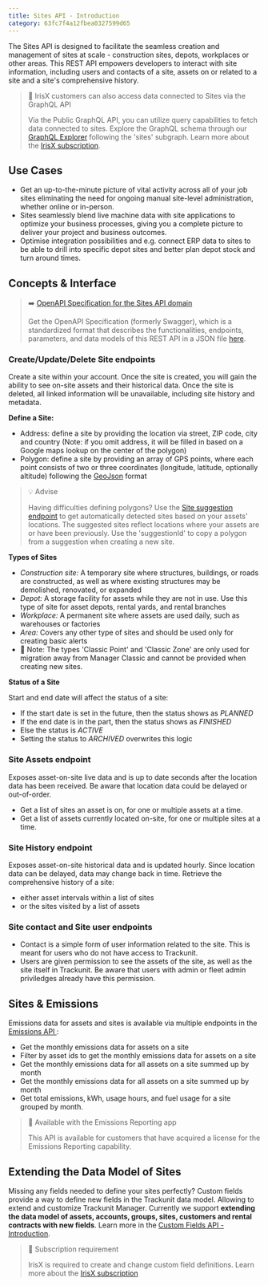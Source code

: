 ```yaml
---
title: Sites API - Introduction
category: 63fc7f4a12fbea0327599d65
---
```


The Sites API is designed to facilitate the seamless creation and management of sites at scale - construction sites, depots, workplaces or other areas. This REST API empowers developers to interact with site information, including users and contacts of a site, assets on or related to a site and a site's comprehensive history.

> 📘 IrisX customers can also access data connected to Sites via the GraphQL API
> 
> Via the Public GraphQL API, you can utilize query capabilities to fetch data connected to sites. Explore the GraphQL schema through our [GraphQL Explorer](https://apps.iris.trackunit.com/graphql-public-viewer/) following the 'sites' subgraph. Learn more about the [IrisX subscription](https://developers.trackunit.com/docs/irisx-overview).

## Use Cases
- Get an up-to-the-minute picture of vital activity across all of your job sites eliminating the need for ongoing manual site-level administration, whether online or in-person.
- Sites seamlessly blend live machine data with site applications to optimize your business processes, giving you a complete picture to deliver your project and business outcomes.
- Optimise integration possibilities and e.g. connect ERP data to sites to be able to drill into specific depot sites and better plan depot stock and turn around times.

## Concepts & Interface

> ➡️ [OpenAPI Specification for the Sites API domain](https://developers.trackunit.com/openapi/63fc7f4a12fbea0327599d64)
> 
> Get the OpenAPI Specification (formerly Swagger), which is a standardized format that describes the functionalities, endpoints, parameters, and data models of this REST API in a JSON file [here](https://developers.trackunit.com/openapi/63fc7f4a12fbea0327599d64).

### Create/Update/Delete Site endpoints
Create a site within your account. Once the site is created, you will gain the ability to see on-site assets and their historical data.
Once the site is deleted, all linked information will be unavailable, including site history and metadata.

**Define a Site:**
- Address: define a site by providing the location via street, ZIP code, city and country (Note: if you omit address, it will be filled in based on a Google maps lookup on the center of the polygon)
- Polygon: define a site by providing an array of GPS points, where each point consists of two or three coordinates (longitude, latitude, optionally altitude) following the [GeoJson](https://geojson.org/) format

> 💡 Advise
> 
> Having difficulties defining polygons? Use the [Site suggestion endpoint](https://developers.trackunit.com/reference/getsitesuggestion) to get automatically detected sites based on your assets' locations. The suggested sites reflect locations where your assets are or have been previously. Use the 'suggestionId' to copy a polygon from a suggestion when creating a new site.

**Types of Sites**
- *Construction site:* A temporary site where structures, buildings, or roads are constructed, as well as where existing structures may be demolished, renovated, or expanded 
- *Depot:* A storage facility for assets while they are not in use. Use this type of site for asset depots, rental yards, and rental branches
- *Workplace:* A permanent site where assets are used daily, such as warehouses or factories
- *Area:* Covers any other type of sites and should be used only for creating basic alerts
- :construction: Note: The types 'Classic Point' and 'Classic Zone' are only used for migration away from Manager Classic and cannot be provided when creating new sites.

**Status of a Site**

Start and end date will affect the status of a site:
- If the start date is set in the future, then the status shows as *PLANNED*
- If the end date is in the part, then the status shows as *FINISHED*
- Else the status is *ACTIVE*
- Setting the status to *ARCHIVED* overwrites this logic

### Site Assets endpoint
Exposes asset-on-site live data and is up to date seconds after the location data has been received. Be aware that location data could be delayed or out-of-order.
- Get a list of sites an asset is on, for one or multiple assets at a time.
- Get a list of assets currently located on-site, for one or multiple sites at a time.

### Site History endpoint
Exposes asset-on-site historical data and is updated hourly. Since location data can be delayed, data may change back in time.
Retrieve the comprehensive history of a site:
- either asset intervals within a list of sites
- or the sites visited by a list of assets

### Site contact and Site user endpoints
- Contact is a simple form of user information related to the site. This is meant for users who do not have access to Trackunit.
- Users are given permission to see the assets of the site, as well as the site itself in Trackunit. Be aware that users with admin or fleet admin priviledges already have this permission.

## Sites & Emissions

Emissions data for assets and sites is available via multiple endpoints in the [Emissions API ](https://developers.trackunit.com/reference/emissions-api):
- Get the monthly emissions data for assets on a site
- Filter by asset ids to get the monthly emissions data for assets on a site
- Get the monthly emissions data for all assets on a site summed up by month
- Get the monthly emissions data for all assets on a site summed up by month
- Get total emissions, kWh, usage hours, and fuel usage for a site grouped by month.

> 📘 Available with the Emissions Reporting app
> 
> This API is available for customers that have acquired a license for the Emissions Reporting capability.

## Extending the Data Model of Sites

Missing any fields needed to define your sites perfectly? Custom fields provide a way to define new fields in the Trackunit data model. Allowing to extend and customize Trackunit Manager. Currently we support **extending the data model of assets, accounts, groups, sites, customers and rental contracts with new fields**. Learn more in the [Custom Fields API -Introduction](https://developers.trackunit.com/reference/custom-field-intro#define-your-own-custom-fields).

> 📘 Subscription requirement
> 
> IrisX is required to create and change custom field definitions. Learn more about the [IrisX subscription](https://developers.trackunit.com/docs/irisx-overview)
